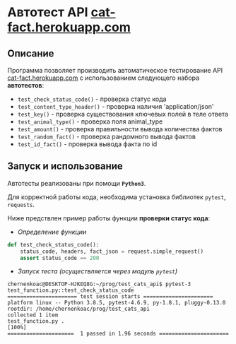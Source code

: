  # Автотест API [cat-fact.herokuapp.com](https://cat-fact.herokuapp.com)

 ## Описание

 Программа позволяет производить автоматическое тестирование API [cat-fact.herokuapp.com](https://cat-fact.herokuapp.com) с использованием следующего набора **автотестов**:

* `test_check_status_code()` - проверка статус кода
* `test_content_type_header()` - проверка наличия 'application/json'
* `test_key()` - проверка cуществования ключевых полей в теле ответа
* `test_animal_type()` - проверка поля animal_type
* `test_amount()` - проверка правильности вывода количества фактов
* `test_random_fact()` - проверка рандомного вывода фактов
* `test_id_fact()` - проверка вывода факта по id

## Запуск и использование

Автотесты реализованы при помощи **`Python3`**.

Для корректной работы кода, необходима установка библиотек `pytest`, `requests`.

Ниже предствлен пример работы функции **проверки статус кода**:

* *Определение функции*

```python
def test_check_status_code():
    status_code, headers, fact_json = request.simple_request()
    assert status_code == 200
```
* *Запуск теста (осуществляется через модуль `pytest`)* 
```
chernenkoac@DESKTOP-HJKEQ8G:~/prog/test_cats_api$ pytest-3 test_function.py::test_check_status_code
====================== test session starts ======================
platform linux -- Python 3.8.5, pytest-4.6.9, py-1.8.1, pluggy-0.13.0
rootdir: /home/chernenkoac/prog/test_cats_api
collected 1 item                                                                                         
test_function.py .
[100%]
=====================  1 passed in 1.96 seconds ======================
```
